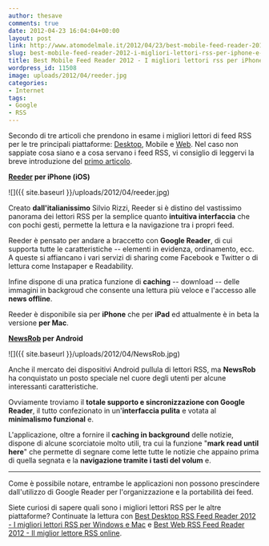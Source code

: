 ```yaml
---
author: thesave
comments: true
date: 2012-04-23 16:04:04+00:00
layout: post
link: http://www.atomodelmale.it/2012/04/23/best-mobile-feed-reader-2012-i-migliori-lettori-rss-per-iphone-e-android/
slug: best-mobile-feed-reader-2012-i-migliori-lettori-rss-per-iphone-e-android
title: Best Mobile Feed Reader 2012 - I migliori lettori rss per iPhone e Android
wordpress_id: 11508
image: uploads/2012/04/reeder.jpg
categories:
- Internet
tags:
- Google
- RSS
---
```


Secondo di tre articoli che prendono in esame i migliori lettori di feed RSS per le tre principali piattaforme: [Desktop](/2012/04/23/best-desktop-rss-feed-reader-2012-i-migliori-lettori-rss-per-windows-e-mac.html), Mobile e [Web](/2012/04/23/best-web-feed-reader-2012-il-miglior-lettore-rss-online.html).
Nel caso non sappiate cosa siano e a cosa servano i feed RSS, vi consiglio di leggervi la breve introduzione del [primo articolo](/2012/04/23/best-desktop-rss-feed-reader-2012-i-migliori-lettori-rss-per-windows-e-mac.html).

**[Reeder](http://itunes.apple.com/us/app/reeder/id325502379?mt=8) per iPhone (iOS)**

![]({{ site.baseurl }}/uploads/2012/04/reeder.jpg)

Creato **dall'italianissimo** Silvio Rizzi, Reeder si è distino del vastissimo panorama dei lettori RSS per la semplice quanto **intuitiva interfaccia** che con pochi gesti, permette la lettura e la navigazione tra i propri feed.

Reeder è pensato per andare a braccetto con **Google Reader**, di cui supporta tutte le caratteristiche -- elementi in evidenza, ordinamento, ecc. A queste si affiancano i vari servizi di sharing come Facebook e Twitter o di lettura come Instapaper e Readability.

Infine dispone di una pratica funzione di **caching** -- download -- delle immagini in backgroud che consente una lettura più veloce e l'accesso alle **news offline**.

Reeder è disponibile sia per **iPhone** che per **iPad** ed attualmente è in beta la versione **per Mac**.

**[NewsRob](https://play.google.com/store/apps/details?id=com.newsrob&hl=it) per Android**

![]({{ site.baseurl }}/uploads/2012/04/NewsRob.jpg)

Anche il mercato dei dispositivi Android pullula di lettori RSS, ma **NewsRob** ha conquistato un posto speciale nel cuore degli utenti per alcune interessanti caratteristiche.

Ovviamente troviamo il **totale supporto e sincronizzazione con Google Reader**, il tutto confezionato in un'**interfaccia pulita** e votata al **minimalismo funzional** e.

L'applicazione, oltre a fornire il **caching in background** delle notizie, dispone di alcune scorciatoie molto utili, tra cui la funzione "**mark read until here**" che permette di segnare come lette tutte le notizie che appaino prima di quella segnata e la **navigazione tramite i tasti del volum** e.

* * *

Come è possibile notare, entrambe le applicazioni non possono prescindere dall'utilizzo di Google Reader per l'organizzazione e la portabilità dei feed.

Siete curiosi di sapere quali sono i migliori lettori RSS per le altre piattaforme? Continuate la lettura con [Best Desktop RSS Feed Reader 2012 - I migliori lettori RSS per Windows e Mac](/2012/04/23/best-desktop-rss-feed-reader-2012-i-migliori-lettori-rss-per-windows-e-mac.html) e [Best Web RSS Feed Reader 2012 - Il miglior lettore RSS online](/2012/04/23/best-web-feed-reader-2012-il-miglior-lettore-rss-online.html).
